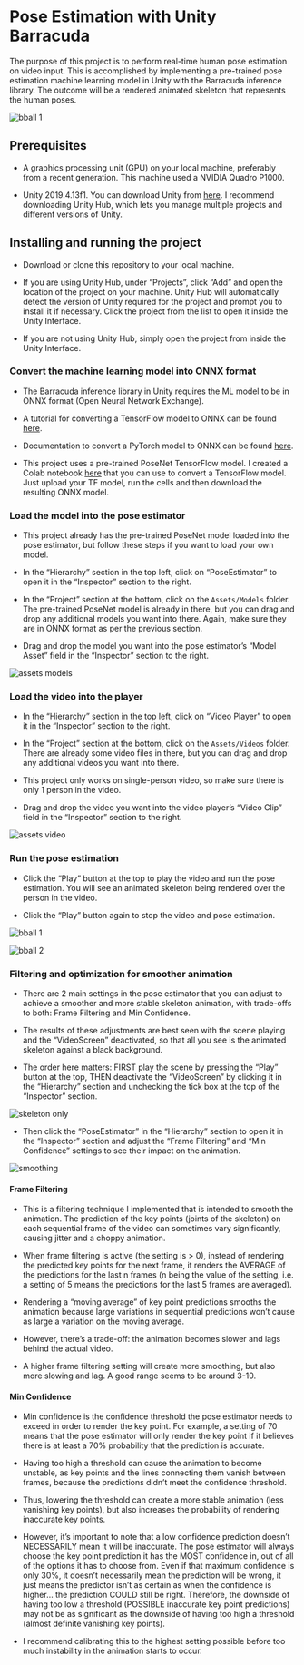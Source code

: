# Pose Estimation with Unity Barracuda

The purpose of this project is to perform real-time human pose estimation on video input.  This is accomplished by implementing a pre-trained pose estimation machine learning model in Unity with the Barracuda inference library.  The outcome will be a rendered animated skeleton that represents the human poses.

![bball 1](Images/bball_intro.png)

## Prerequisites

* A graphics processing unit (GPU) on your local machine, preferably from a recent generation.  This machine used a NVIDIA Quadro P1000.

* Unity 2019.4.13f1.  You can download Unity from [here]( https://unity3d.com/get-unity/download).  I recommend downloading Unity Hub, which lets you manage multiple projects and different versions of Unity.


## Installing and running the project

* Download or clone this repository to your local machine.

* If you are using Unity Hub, under “Projects”, click “Add” and open the location of the project on your machine.  Unity Hub will automatically detect the version of Unity required for the project and prompt you to install it if necessary.  Click the project from the list to open it inside the Unity Interface.

* If you are not using Unity Hub, simply open the project from inside the Unity Interface.

### Convert the machine learning model into ONNX format
* The Barracuda inference library in Unity requires the ML model to be in ONNX format (Open Neural Network Exchange).

* A tutorial for converting a TensorFlow model to ONNX can be found [here](https://christianjmills.com/tensorflow/onnx/tutorial/2020/10/21/How-to-Convert-a-TensorFlow-SavedModel-to-ONNX.html).

* Documentation to convert a PyTorch model to ONNX can be found [here](https://pytorch.org/tutorials/advanced/super_resolution_with_onnxruntime.html).

* This project uses a pre-trained PoseNet TensorFlow model.  I created a Colab notebook [here](https://colab.research.google.com/drive/1DE0meDsiVmhMqphGYVlHuxDK1AT3J2vp?usp=sharing) that you can use to convert a TensorFlow model.  Just upload your TF model, run the cells and then download the resulting ONNX model.

### Load the model into the pose estimator  

* This project already has the pre-trained PoseNet model loaded into the pose estimator, but follow these steps if you want to load your own model.

* In the “Hierarchy” section in the top left, click on “PoseEstimator” to open it in the “Inspector” section to the right.

* In the “Project” section at the bottom, click on the `Assets/Models` folder.  The pre-trained PoseNet model is already in there, but you can drag and drop any additional models you want into there.  Again, make sure they are in ONNX format as per the previous section.

* Drag and drop the model you want into the pose estimator’s “Model Asset” field in the “Inspector” section to the right.

![assets models](Images/assets_models.png)

### Load the video into the player
* In the “Hierarchy” section in the top left, click on “Video Player” to open it in the “Inspector” section to the right.

* In the “Project” section at the bottom, click on the `Assets/Videos` folder.  There are already some video files in there, but you can drag and drop any additional videos you want into there. 

* This project only works on single-person video, so make sure there is only 1 person in the video.

* Drag and drop the video you want into the video player’s “Video Clip” field in the “Inspector” section to the right.

![assets video](Images/assets_video.png)

### Run the pose estimation

* Click the “Play” button at the top to play the video and run the pose estimation.  You will see an animated skeleton being rendered over the person in the video.

* Click the “Play” button again to stop the video and pose estimation.

![bball 1](Images/bball1.png)

![bball 2](Images/bball2.png)

### Filtering and optimization for smoother animation

* There are 2 main settings in the pose estimator that you can adjust to achieve a smoother and more stable skeleton animation, with trade-offs to both: Frame Filtering and Min Confidence.

* The results of these adjustments are best seen with the scene playing and the “VideoScreen” deactivated, so that all you see is the animated skeleton against a black background.

* The order here matters: FIRST play the scene by pressing the “Play” button at the top, THEN deactivate the “VideoScreen” by clicking it in the “Hierarchy” section and unchecking the tick box at the top of the “Inspector” section.

![skeleton only](Images/skeleton_only.png)

* Then click the “PoseEstimator” in the “Hierarchy” section to open it in the “Inspector” section and adjust the “Frame Filtering” and “Min Confidence” settings to see their impact on the animation.

![smoothing](Images/smoothing.png)

#### Frame Filtering

* This is a filtering technique I implemented that is intended to smooth the animation. The prediction of the key points (joints of the skeleton) on each sequential frame of the video can sometimes vary significantly, causing jitter and a choppy animation.

* When frame filtering is active (the setting is > 0), instead of rendering the predicted key points for the next frame, it renders the AVERAGE of the predictions for the last n frames (n being the value of the setting, i.e. a setting of 5 means the predictions for the last 5 frames are averaged).

* Rendering a “moving average” of key point predictions smooths the animation because large variations in sequential predictions won’t cause as large a variation on the moving average.

* However, there’s a trade-off: the animation becomes slower and lags behind the actual video.

* A higher frame filtering setting will create more smoothing, but also more slowing and lag.  A good range seems to be around 3-10.

#### Min Confidence

* Min confidence is the confidence threshold the pose estimator needs to exceed in order to render the key point.  For example, a setting of 70 means that the pose estimator will only render the key point if it believes there is at least a 70% probability that the prediction is accurate.

* Having too high a threshold can cause the animation to become unstable, as key points and the lines connecting them vanish between frames, because the predictions didn’t meet the confidence threshold.

* Thus, lowering the threshold can create a more stable animation (less vanishing key points), but also increases the probability of rendering inaccurate key points.  

* However, it’s important to note that a low confidence prediction doesn’t NECESSARILY mean it will be inaccurate.  The pose estimator will always choose the key point prediction it has the MOST confidence in, out of all of the options it has to choose from.  Even if that maximum confidence is only 30%, it doesn’t necessarily mean the prediction will be wrong, it just means the predictor isn’t as certain as when the confidence is higher… the prediction COULD still be right.  Therefore, the downside of having too low a threshold (POSSIBLE inaccurate key point predictions) may not be as significant as the downside of having too high a threshold (almost definite vanishing key points). 

* I recommend calibrating this to the highest setting possible before too much instability in the animation starts to occur.
